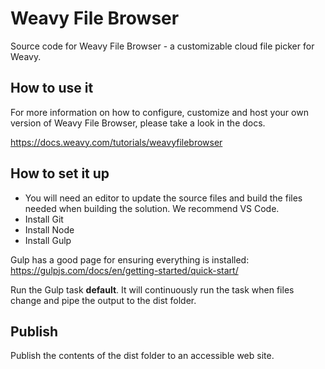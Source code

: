 # Weavy File Browser

Source code for Weavy File Browser - a customizable cloud file picker for Weavy.

## How to use it

For more information on how to configure, customize and host your own version of Weavy File Browser, please take a look in the docs.

https://docs.weavy.com/tutorials/weavyfilebrowser

## How to set it up

* You will need an editor to update the source files and build the files needed when building the solution. We recommend VS Code.
* Install Git
* Install Node
* Install Gulp

Gulp has a good page for ensuring everything is installed: https://gulpjs.com/docs/en/getting-started/quick-start/

Run the Gulp task **default**. It will continuously run the task when files change and pipe the output to the dist folder.

## Publish

Publish the contents of the dist folder to an accessible web site.
